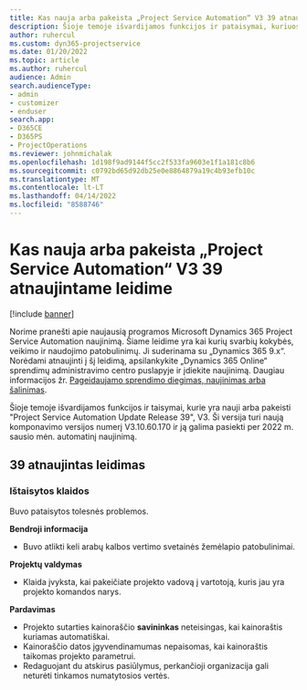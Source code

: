```yaml
---
title: Kas nauja arba pakeista „Project Service Automation“ V3 39 atnaujintame leidime
description: Šioje temoje išvardijamos funkcijos ir pataisymai, kuriuos galima rasti 39 naujinimo leidime Microsoft Dynamics 365 Project Service Automation, V3.
author: ruhercul
ms.custom: dyn365-projectservice
ms.date: 01/20/2022
ms.topic: article
ms.author: ruhercul
audience: Admin
search.audienceType:
- admin
- customizer
- enduser
search.app:
- D365CE
- D365PS
- ProjectOperations
ms.reviewer: johnmichalak
ms.openlocfilehash: 1d198f9ad9144f5cc2f533fa9603e1f1a181c8b6
ms.sourcegitcommit: c0792bd65d92db25e0e8864879a19c4b93efb10c
ms.translationtype: MT
ms.contentlocale: lt-LT
ms.lasthandoff: 04/14/2022
ms.locfileid: "8588746"
---
```

# <a name="whats-new-or-changed-in-project-service-automation-update-release-39-v3"></a>Kas nauja arba pakeista „Project Service Automation“ V3 39 atnaujintame leidime

[!include [banner](../includes/psa-now-project-operations.md)]

Norime pranešti apie naujausią programos Microsoft Dynamics 365 Project Service Automation naujinimą. Šiame leidime yra kai kurių svarbių kokybės, veikimo ir naudojimo patobulinimų. Ji suderinama su „Dynamics 365 9.x“. Norėdami atnaujinti į šį leidimą, apsilankykite „Dynamics 365 Online“ sprendimų administravimo centro puslapyje ir įdiekite naujinimą. Daugiau informacijos žr. [Pageidaujamo sprendimo diegimas, naujinimas arba šalinimas](/power-platform/admin/install-remove-preferred-solution).

Šioje temoje išvardijamos funkcijos ir taisymai, kurie yra nauji arba pakeisti "Project Service Automation Update Release 39", V3. Ši versija turi naują komponavimo versijos numerį V3.10.60.170 ir ją galima pasiekti per 2022 m. sausio mėn. automatinį naujinimą.

## <a name="update-release-39"></a>39 atnaujintas leidimas

### <a name="bug-fixes"></a>Ištaisytos klaidos

Buvo pataisytos tolesnės problemos.

**Bendroji informacija**

- Buvo atlikti keli arabų kalbos vertimo svetainės žemėlapio patobulinimai.

**Projektų valdymas**

- Klaida įvyksta, kai pakeičiate projekto vadovą į vartotoją, kuris jau yra projekto komandos narys.

**Pardavimas**

- Projekto sutarties kainoraščio **savininkas** neteisingas, kai kainoraštis kuriamas automatiškai. 
- Kainoraščio datos įgyvendinamumas nepaisomas, kai kainoraštis taikomas projekto parametrui.
- Redaguojant du atskirus pasiūlymus, perkančioji organizacija gali neturėti tinkamos numatytosios vertės.
